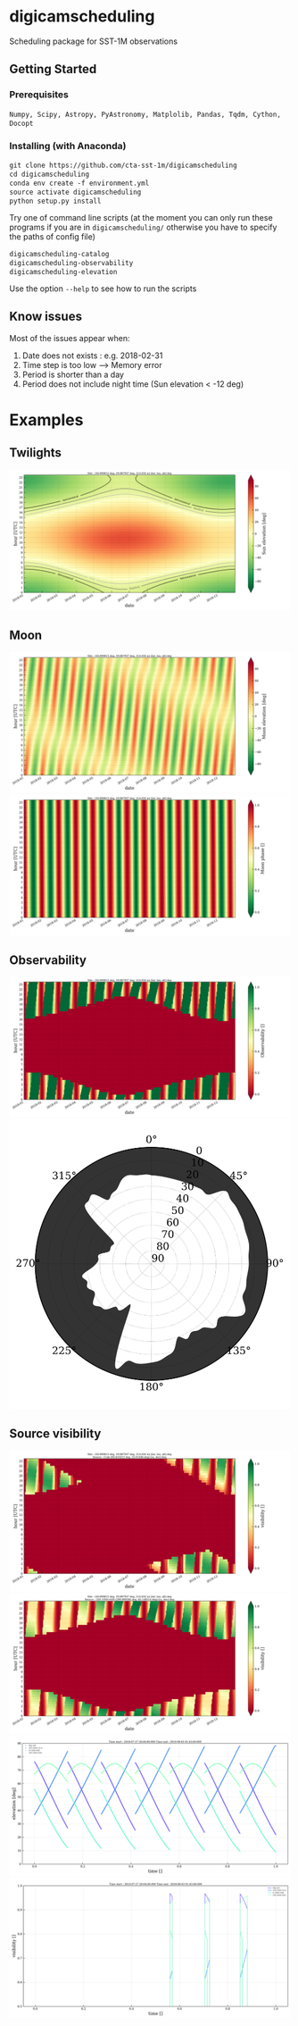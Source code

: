 # digicamscheduling

Scheduling package for SST-1M observations

## Getting Started

### Prerequisites

```
Numpy, Scipy, Astropy, PyAstronomy, Matplolib, Pandas, Tqdm, Cython, Docopt
```

### Installing (with Anaconda)

```
git clone https://github.com/cta-sst-1m/digicamscheduling
cd digicamscheduling
conda env create -f environment.yml
source activate digicamscheduling
python setup.py install
```
Try one of command line scripts (at the moment you can only run these programs
 if you are in `digicamscheduling/` otherwise you have to specify the 
 paths of config file)

```
digicamscheduling-catalog
digicamscheduling-observability
digicamscheduling-elevation
```

Use the option `--help` to see how to run the scripts

## Know issues

Most of the issues appear when:

1. Date does not exists : e.g. 2018-02-31 
2. Time step is too low --> Memory error
3. Period is shorter than a day
4. Period does not include night time (Sun elevation < -12 deg)

# Examples

## Twilights

![](docs/figures/sun_elevation.png)

## Moon

![](docs/figures/moon_elevation.png)
![](docs/figures/moon_phase.png)

## Observability

![](docs/figures/observability.png)
![](docs/figures/environmental_limits.svg)

## Source visibility

![](docs/figures/Crab_visibility.png)
![](docs/figures/1ES%201959+650_visibility.png)
![](docs/figures/elevation.png)
![](docs/figures/visibility.png)




